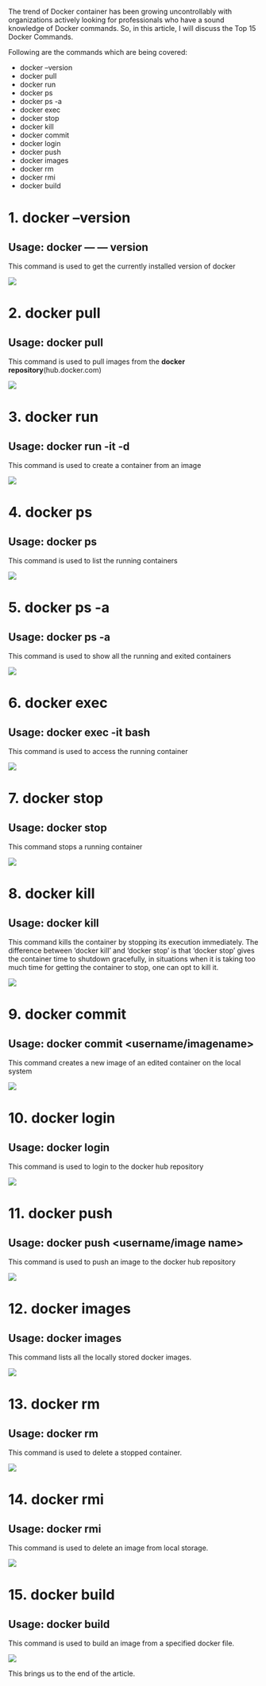 
The trend of Docker container has been growing uncontrollably with organizations actively looking for professionals who have a sound knowledge of Docker commands. So, in this article, I will discuss the Top 15 Docker Commands.

Following are the commands which are being covered:

- docker –version
- docker pull
- docker run
- docker ps
- docker ps -a
- docker exec
- docker stop
- docker kill
- docker commit
- docker login
- docker push
- docker images
- docker rm
- docker rmi
- docker build

# 1. **docker –version**

## Usage: docker — — version

This command is used to get the currently installed version of docker

![](https://miro.medium.com/v2/resize:fit:1050/1*iNv31Tw86lXDfAuEDH1Dcg.png)

# 2. **docker pull**

## **Usage: docker pull <image name>**

This command is used to pull images from the **docker repository**(hub.docker.com)

![](https://miro.medium.com/v2/resize:fit:1050/1*VF0NPJsXA5OiruFgd4un3A.png)

# 3. **docker run**

## **Usage: docker run -it -d <image name>**

This command is used to create a container from an image

![](https://miro.medium.com/v2/resize:fit:1050/1*JKbbkxPXjBypDALDq11Fxg.png)

# 4. **docker ps**

## Usage: docker ps

This command is used to list the running containers

![](https://miro.medium.com/v2/resize:fit:1050/1*P_lQYir1WiF4Vv6QRJX6KQ.png)

# 5. **docker ps -a**

## Usage: docker ps -a

This command is used to show all the running and exited containers

![](https://miro.medium.com/v2/resize:fit:1050/1*3KOEfJSCqlvUDHhGQ0MGog.png)

# 6. **docker exec**

## **Usage: docker exec -it <container id> bash**

This command is used to access the running container

![](https://miro.medium.com/v2/resize:fit:1050/1*6PKZY9n9F7TBDRzi8AcxpA.png)

# 7. **docker stop**

## **Usage: docker stop <container id>**

This command stops a running container

![](https://miro.medium.com/v2/resize:fit:1050/1*uDwmhDhs0lmCEgNRZHzb3w.png)

# 8. **docker kill**

## **Usage: docker kill <container id>**

This command kills the container by stopping its execution immediately. The difference between ‘docker kill’ and ‘docker stop’ is that ‘docker stop’ gives the container time to shutdown gracefully, in situations when it is taking too much time for getting the container to stop, one can opt to kill it.

![](https://miro.medium.com/v2/resize:fit:1050/1*EXcTXK68nfcgJwR2UMq46g.png)

# 9. **docker commit**

## **Usage: docker commit <conatainer id> <username/imagename>**

This command creates a new image of an edited container on the local system

![](https://miro.medium.com/v2/resize:fit:1050/1*IdUi9OdTM-_IFFd11rdt6Q.png)

# 10. **docker login**

## Usage: docker login

This command is used to login to the docker hub repository

![](https://miro.medium.com/v2/resize:fit:1050/1*Ow3npJLdEW1J4296AI85LA.png)

# 11. **docker push**

## **Usage: docker push <username/image name>**

This command is used to push an image to the docker hub repository

![](https://miro.medium.com/v2/resize:fit:1050/1*JqJEb6pfxPiLOZ5m96eJlw.png)

# 12. **docker images**

## Usage: docker images

This command lists all the locally stored docker images.

![](https://miro.medium.com/v2/resize:fit:1050/1*3CFOcIyAo4toKZrPW_Y9YQ.png)

# 13. **docker rm**

## **Usage: docker rm <container id>**

This command is used to delete a stopped container.

![](https://miro.medium.com/v2/resize:fit:1050/1*0gCtWpDRcjDqteb5E7-VXA.png)

# 14. **docker rmi**

## **Usage: docker rmi <image-id>**

This command is used to delete an image from local storage.

![](https://miro.medium.com/v2/resize:fit:1050/1*RCpPgLdzxRDGM2ViD1rMbw.png)

# 15. **docker build**

## **Usage: docker build <path to docker file>**

This command is used to build an image from a specified docker file.

![](https://miro.medium.com/v2/resize:fit:1050/1*SJEMmyIFnuJzCdWmJb8e7Q.png)

This brings us to the end of the article.
